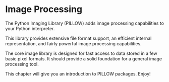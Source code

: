 # Image Processing

The Python Imaging Library (PILLOW) adds image processing capabilities to your Python interpreter.

This library provides extensive file format support, an efficient internal representation, and fairly powerful image processing capabilities.

The core image library is designed for fast access to data stored in a few basic pixel formats. It should provide a solid foundation for a general image processing tool.

This chapter will give you an introduction to PILLOW packages. Enjoy!
